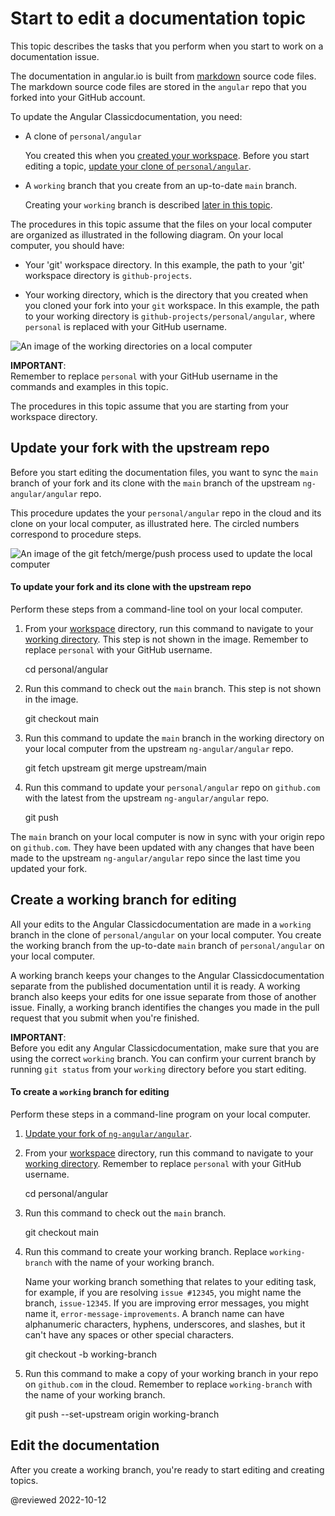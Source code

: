 # Start to edit a documentation topic

<!-- markdownLint-disable MD001 -->

This topic describes the tasks that you perform when you start to work on a documentation issue.

The documentation in angular.io is built from [markdown](https://en.wikipedia.org/wiki/Markdown) source code files.
The markdown source code files are stored in the `angular` repo that you forked into your GitHub account.

To update the Angular Classicdocumentation, you need:

*   A clone of `personal/angular`

    You created this when you [created your workspace](guide/doc-prepare-to-edit#create-a-git-workspace-on-your-local-computer).
    Before you start editing a topic, [update your clone of `personal/angular`](#update-your-fork-with-the-upstream-repo).

*   A `working` branch that you create from an up-to-date `main` branch.

    Creating your `working` branch is described [later in this topic](#create-a-working-branch-for-editing).

<!-- markdownLint-disable MD033 -->

The procedures in this topic assume that the files on your local computer are organized as illustrated in the following diagram. On your local computer, you should have:

*   Your 'git' workspace directory.
    In this example, the path to your 'git' workspace directory is `github-projects`.

*   Your working directory, which is the directory that you created when you cloned your fork into your `git` workspace.
    In this example, the path to your working directory is `github-projects/personal/angular`, where `personal` is replaced with your GitHub username.

<div class="lightbox">

<!-- Image source is found in angular/aio/src/assets/images/doc-contribute-images.sketch, in the sketch page that matches this topic's filename -->
<img alt="An image of the working directories on a local computer" src="generated/images/guide/doc-update-start/pc-directory-config.png">

</div>

<div class="alert is-important">

**IMPORTANT**: <br />
Remember to replace `personal` with your GitHub username in the commands and examples in this topic.

</div>

The procedures in this topic assume that you are starting from your workspace directory.

## Update your fork with the upstream repo

Before you start editing the documentation files, you want to sync the `main` branch of your fork and its clone with the `main` branch of the upstream `ng-angular/angular` repo.

This procedure updates the your `personal/angular` repo in the cloud and its clone on your local computer, as illustrated here.
The circled numbers correspond to procedure steps.

<div class="lightbox">

<!-- Image source is found in angular/aio/src/assets/images/doc-contribute-images.sketch, in the sketch page that matches this topic's filename -->
<img alt="An image of the git fetch/merge/push process used to update the local computer" src="generated/images/guide/doc-update-start/github-fetch-merge.png">

</div>

#### To update your fork and its clone with the upstream repo

Perform these steps from a command-line tool on your local computer.

1.  From your [workspace](guide/doc-prepare-to-edit#create-a-git-workspace-on-your-local-computer) directory, run this command to navigate to your [working directory](guide/doc-prepare-to-edit#doc-working-directory).
    This step is not shown in the image.
    Remember to replace `personal` with your GitHub username.

    <code-example format="shell" language="shell">

    cd personal/angular

    </code-example>

1.  Run this command to check out the `main` branch.
    This step is not shown in the image.

    <code-example format="shell" language="shell">

    git checkout main

    </code-example>

1.  Run this command to update the `main` branch in the working directory on your local computer from the upstream `ng-angular/angular` repo.

    <code-example format="shell" language="shell">

    git fetch upstream
    git merge upstream/main

    </code-example>

1.  Run this command to update your `personal/angular` repo on `github.com` with the latest from the upstream `ng-angular/angular` repo.

    <code-example format="shell" language="shell">

    git push

    </code-example>

The `main` branch on your local computer is now in sync with your origin repo on `github.com`.
They have been updated with any changes that have been made to the upstream `ng-angular/angular` repo since the last time you updated your fork.

## Create a working branch for editing

All your edits to the Angular Classicdocumentation are made in a `working` branch in the clone of `personal/angular` on your local computer.
You create the working branch from the up-to-date `main` branch of `personal/angular` on your local computer.

A working branch keeps your changes to the Angular Classicdocumentation separate from the published documentation until it is ready.
A working branch also keeps your edits for one issue separate from those of another issue.
Finally, a working branch identifies the changes you made in the pull request that you submit when you're finished.

<div class="alert is-important">

**IMPORTANT**: <br />
Before you edit any Angular Classicdocumentation, make sure that you are using the correct `working` branch.
You can confirm your current branch by running `git status` from your `working` directory before you start editing.

</div>

#### To create a `working` branch for editing

Perform these steps in a command-line program on your local computer.

1.  [Update your fork of `ng-angular/angular`](#update-your-fork-with-the-upstream-repo).
1.  From your [workspace](guide/doc-prepare-to-edit#create-a-git-workspace-on-your-local-computer) directory, run this command to navigate to your [working directory](guide/doc-prepare-to-edit#doc-working-directory).
    Remember to replace `personal` with your GitHub username.

    <code-example format="shell" language="shell">

    cd personal/angular

    </code-example>

1.  Run this command to check out the `main` branch.

    <code-example format="shell" language="shell">

    git checkout main

    </code-example>

1.  Run this command to create your working branch.
    Replace `working-branch` with the name of your working branch.

    Name your working branch something that relates to your editing task, for example, if you are resolving `issue #12345`, you might name the branch, `issue-12345`.
    If you are improving error messages, you might name it, `error-message-improvements`.
    A branch name can have alphanumeric characters, hyphens, underscores, and slashes, but it can't have any spaces or other special characters.

    <code-example format="shell" language="shell">

    git checkout -b working-branch

    </code-example>

1.  Run this command to make a copy of your working branch in your repo on `github.com` in the cloud.
    Remember to replace `working-branch` with the name of your working branch.

    <code-example format="shell" language="shell">

    git push --set-upstream origin working-branch

    </code-example>

## Edit the documentation

After you create a working branch, you're ready to start editing and creating topics.

<!-- links -->

<!-- external links -->

<!-- end links -->

@reviewed 2022-10-12

